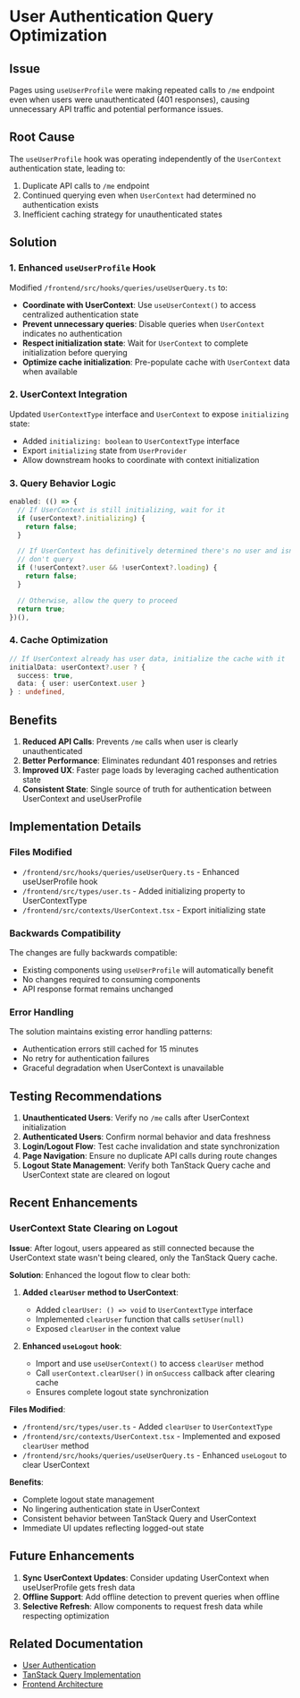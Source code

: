 # User Authentication Query Optimization

## Issue

Pages using `useUserProfile` were making repeated calls to `/me` endpoint even when users were unauthenticated (401 responses), causing unnecessary API traffic and potential performance issues.

## Root Cause

The `useUserProfile` hook was operating independently of the `UserContext` authentication state, leading to:

1. Duplicate API calls to `/me` endpoint
2. Continued querying even when `UserContext` had determined no authentication exists
3. Inefficient caching strategy for unauthenticated states

## Solution

### 1. Enhanced `useUserProfile` Hook

Modified `/frontend/src/hooks/queries/useUserQuery.ts` to:

- **Coordinate with UserContext**: Use `useUserContext()` to access centralized authentication state
- **Prevent unnecessary queries**: Disable queries when `UserContext` indicates no authentication
- **Respect initialization state**: Wait for `UserContext` to complete initialization before querying
- **Optimize cache initialization**: Pre-populate cache with `UserContext` data when available

### 2. UserContext Integration

Updated `UserContextType` interface and `UserContext` to expose `initializing` state:

- Added `initializing: boolean` to `UserContextType` interface
- Export `initializing` state from `UserProvider`
- Allow downstream hooks to coordinate with context initialization

### 3. Query Behavior Logic

```typescript
enabled: (() => {
  // If UserContext is still initializing, wait for it
  if (userContext?.initializing) {
    return false;
  }

  // If UserContext has definitively determined there's no user and isn't loading,
  // don't query
  if (!userContext?.user && !userContext?.loading) {
    return false;
  }

  // Otherwise, allow the query to proceed
  return true;
})(),
```

### 4. Cache Optimization

```typescript
// If UserContext already has user data, initialize the cache with it
initialData: userContext?.user ? {
  success: true,
  data: { user: userContext.user }
} : undefined,
```

## Benefits

1. **Reduced API Calls**: Prevents `/me` calls when user is clearly unauthenticated
2. **Better Performance**: Eliminates redundant 401 responses and retries
3. **Improved UX**: Faster page loads by leveraging cached authentication state
4. **Consistent State**: Single source of truth for authentication between UserContext and useUserProfile

## Implementation Details

### Files Modified

- `/frontend/src/hooks/queries/useUserQuery.ts` - Enhanced useUserProfile hook
- `/frontend/src/types/user.ts` - Added initializing property to UserContextType
- `/frontend/src/contexts/UserContext.tsx` - Export initializing state

### Backwards Compatibility

The changes are fully backwards compatible:

- Existing components using `useUserProfile` will automatically benefit
- No changes required to consuming components
- API response format remains unchanged

### Error Handling

The solution maintains existing error handling patterns:

- Authentication errors still cached for 15 minutes
- No retry for authentication failures
- Graceful degradation when UserContext is unavailable

## Testing Recommendations

1. **Unauthenticated Users**: Verify no `/me` calls after UserContext initialization
2. **Authenticated Users**: Confirm normal behavior and data freshness
3. **Login/Logout Flow**: Test cache invalidation and state synchronization
4. **Page Navigation**: Ensure no duplicate API calls during route changes
5. **Logout State Management**: Verify both TanStack Query cache and UserContext state are cleared on logout

## Recent Enhancements

### UserContext State Clearing on Logout

**Issue**: After logout, users appeared as still connected because the UserContext state wasn't being cleared, only the TanStack Query cache.

**Solution**: Enhanced the logout flow to clear both:

1. **Added `clearUser` method to UserContext**:

   - Added `clearUser: () => void` to `UserContextType` interface
   - Implemented `clearUser` function that calls `setUser(null)`
   - Exposed `clearUser` in the context value

2. **Enhanced `useLogout` hook**:
   - Import and use `useUserContext()` to access `clearUser` method
   - Call `userContext.clearUser()` in `onSuccess` callback after clearing cache
   - Ensures complete logout state synchronization

**Files Modified**:

- `/frontend/src/types/user.ts` - Added `clearUser` to `UserContextType`
- `/frontend/src/contexts/UserContext.tsx` - Implemented and exposed `clearUser` method
- `/frontend/src/hooks/queries/useUserQuery.ts` - Enhanced `useLogout` to clear UserContext

**Benefits**:

- Complete logout state management
- No lingering authentication state in UserContext
- Consistent behavior between TanStack Query and UserContext
- Immediate UI updates reflecting logged-out state

## Future Enhancements

1. **Sync UserContext Updates**: Consider updating UserContext when useUserProfile gets fresh data
2. **Offline Support**: Add offline detection to prevent queries when offline
3. **Selective Refresh**: Allow components to request fresh data while respecting optimization

## Related Documentation

- [User Authentication](USER_AUTHENTICATION.md)
- [TanStack Query Implementation](TANSTACK_QUERY_IMPLEMENTATION.md)
- [Frontend Architecture](FRONTEND_ARCHITECTURE.md)
